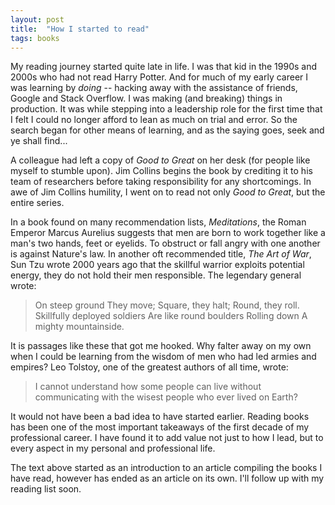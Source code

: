 ```yaml
---
layout: post
title:  "How I started to read"
tags: books
---
```

My reading journey started quite late in life.
I was that kid in the 1990s and 2000s who had not read Harry Potter.
And for much of my early career I was learning by _doing_ --
hacking away with the assistance of friends, Google and Stack Overflow.
I was making (and breaking) things in production.
It was while stepping into a leadership role for the first time that
I felt I could no longer afford to lean as much on trial and error.
So the search began for other means of learning, 
and as the saying goes, seek and ye shall find...

A colleague had left a copy of _Good to Great_ on her desk
(for people like myself to stumble upon).
Jim Collins begins the book by crediting it
to his team of researchers before taking responsibility for any shortcomings.
In awe of Jim Collins humility, I went on to read not only _Good to Great_,
but the entire series.

In a book found on many recommendation lists, _Meditations_,
the Roman Emperor Marcus Aurelius suggests
that men are born to work together like a man's two hands, feet or eyelids.
To obstruct or fall angry with one another is against Nature's law.
In another oft recommended title, _The Art of War_, Sun Tzu wrote 2000 years ago
that the skillful warrior exploits potential energy,
they do not hold their men responsible. The legendary general wrote:

> On steep ground
> They move;
> Square, they halt;
> Round, they roll.
> Skillfully deployed soldiers
> Are like round boulders
> Rolling down
> A mighty mountainside.

It is passages like these that got me hooked.
Why falter away on my own when I could be learning
from the wisdom of men who had led armies and empires?
Leo Tolstoy, one of the greatest authors of all time, wrote:

> I cannot understand how some people can live without communicating with the wisest people who ever lived on Earth?

It would not have been a bad idea to have started earlier.
Reading books has been one of the most important takeaways
of the first decade of my professional career.
I have found it to add value not just to how I lead,
but to every aspect in my personal and professional life.

The text above started as an introduction to an article 
compiling the books I have read, however has ended as an article on its own.
I'll follow up with my reading list soon.